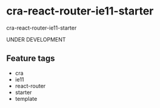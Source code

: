 # cra-react-router-ie11-starter

cra-react-router-ie11-starter

UNDER DEVELOPMENT

## Feature tags
- cra
- ie11
- react-router
- starter
- template
